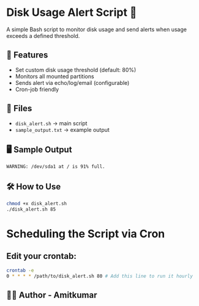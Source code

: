 # Disk Usage Alert Script 🚨

A simple Bash script to monitor disk usage and send alerts when usage exceeds a defined threshold.

## 🔧 Features

- Set custom disk usage threshold (default: 80%)
- Monitors all mounted partitions
- Sends alert via echo/log/email (configurable)
- Cron-job friendly

## 📁 Files

- `disk_alert.sh` → main script
- `sample_output.txt` → example output

## 🖥️ Sample Output

```bash
WARNING: /dev/sda1 at / is 91% full.
```

## 🛠️ How to Use

```bash
chmod +x disk_alert.sh
./disk_alert.sh 85
```

# Scheduling the Script via Cron

## Edit your crontab:

```bash
crontab -e
0 * * * * /path/to/disk_alert.sh 80 # Add this line to run it hourly
```

## 👨‍💻 Author - Amitkumar